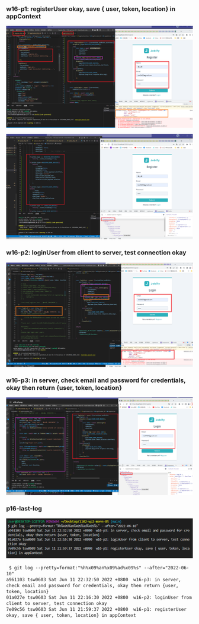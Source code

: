 ### w16-p1: registerUser okay, save { user, token, location} in appContext

![](./w16/w16-p1-1.png)

![](./w16/w16-p1-2.png)

### w16-p2: loginUser from client to server, test connection okay

![](./w16/w16-p2.png)

### w16-p3: in server, check email and password for credentials, okay then return {user, token, location}

![](./w16/w16-p3.png)

### p16-last-log

![](./w16/w16-lst-log.PNG)

```
 $ git log --pretty=format:"%h%x09%an%x09%ad%x09%s" --after="2022-06-10"
a961103 tsw0603 Sat Jun 11 22:32:50 2022 +0800  w16-p3: in server, check email and password for credentials, okay then return {user, token, location}
01a027e tsw0603 Sat Jun 11 22:16:30 2022 +0800  w16-p2: loginUser from client to server, test connection okay
7e09c56 tsw0603 Sat Jun 11 21:59:37 2022 +0800  w16-p1: registerUser okay, save { user, token, location} in appContext

```
